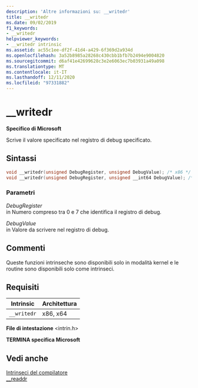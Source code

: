 ```yaml
---
description: 'Altre informazioni su: __writedr'
title: __writedr
ms.date: 09/02/2019
f1_keywords:
- __writedr
helpviewer_keywords:
- __writedr intrinsic
ms.assetid: ac55c1ee-df2f-41d4-a429-6f369d2a934d
ms.openlocfilehash: 3a52b8985a28268c430cbb1bfb7b2494e9004820
ms.sourcegitcommit: d6af41e42699628c3e2e6063ec7b03931a49a098
ms.translationtype: MT
ms.contentlocale: it-IT
ms.lasthandoff: 12/11/2020
ms.locfileid: "97331882"
---
```

# <a name="__writedr"></a>__writedr

**Specifico di Microsoft**

Scrive il valore specificato nel registro di debug specificato.

## <a name="syntax"></a>Sintassi

```C
void __writedr(unsigned DebugRegister, unsigned DebugValue); /* x86 */
void __writedr(unsigned DebugRegister, unsigned __int64 DebugValue); /* x64 */
```

### <a name="parameters"></a>Parametri

*DebugRegister*\
in Numero compreso tra 0 e 7 che identifica il registro di debug.

*DebugValue*\
in Valore da scrivere nel registro di debug.

## <a name="remarks"></a>Commenti

Queste funzioni intrinseche sono disponibili solo in modalità kernel e le routine sono disponibili solo come intrinseci.

## <a name="requirements"></a>Requisiti

|Intrinsic|Architettura|
|---------------|------------------|
|`__writedr`|x86, x64|

**File di intestazione** \<intrin.h>

**TERMINA specifica Microsoft**

## <a name="see-also"></a>Vedi anche

[Intrinseci del compilatore](../intrinsics/compiler-intrinsics.md)\
[__readdr](../intrinsics/readdr.md)
